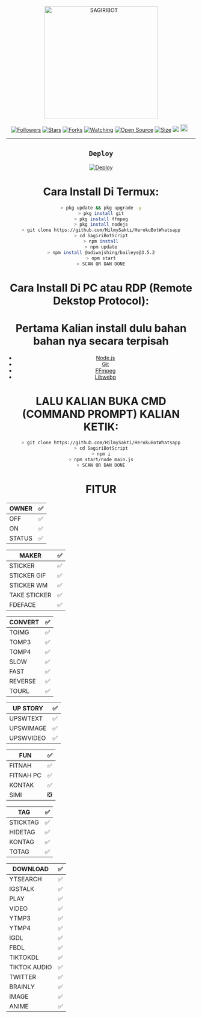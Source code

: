 <div align="center">
<img src="https://k.top4top.io/p_2083soily1.jpeg" alt="SAGIRIBOT" width="300" />
  
  <p align="center">
<a href="https://github.com/HilmySakti/followers"><img title="Followers" src="https://img.shields.io/github/followers/zeeoneofc?color=red&style=flat-square"></a>
<a href="https://github.com/HilmySakti/HerokuBotWhatsapp/stargazers/"><img title="Stars" src="https://img.shields.io/github/stars/HilmySakti/HerokuBotWhatsapp?color=blue&style=flat-square"></a>
<a href="https://github.com/HilmySakti/HerokuBotWhatsapp/network/members"><img title="Forks" src="https://img.shields.io/github/forks/HilmySakti/HerokuBotWhatsapp?color=red&style=flat-square"></a>
<a href="https://github.com/HilmySakti/HerokuBotWhatsapp/watchers"><img title="Watching" src="https://img.shields.io/github/watchers/HilmySakti/HerokuBotWhatsapp?label=Watchers&color=blue&style=flat-square"></a>
<a href="https://github.com/HilmySakti/HerokuBotWhatsapp"><img title="Open Source" src="https://badges.frapsoft.com/os/v2/open-source.svg?v=103"></a>
<a href="https://github.com/HilmySakti/HerokuBotWhatsapp/"><img title="Size" src="https://img.shields.io/github/repo-size/HilmySakti/HerokuBotWhatsapp?style=flat-square&color=green"></a>
<a href="https://hits.seeyoufarm.com"><img src="https://hits.seeyoufarm.com/api/count/incr/badge.svg?url=https%3A%2F%2Fgithub.com%2FHilmySakti%2FHerokuBotWhatsapp%2F&count_bg=%2379C83D&title_bg=%23555555&icon=probot.svg&icon_color=%2300FF6D&title=hits&edge_flat=false"/></a>
<a href="https://github.com/HilmySakti/HerokuBotWhatsapp/graphs/commit-activity"><img height="20" src="https://img.shields.io/badge/Maintained%3F-yes-green.svg"></a>&nbsp;&nbsp;
</p>
<p align='center'>
    </p>

----

## ```Deploy```

[![Deploy](https://www.herokucdn.com/deploy/button.svg)](https://heroku.com/deploy?template=https://github.com/HilmySakti/HerokuBotWhatsapp/)

# Cara Install Di Termux:
```bash
> pkg update && pkg upgrade -y
> pkg install git
> pkg install ffmpeg
> pkg install nodejs
> git clone https://github.com/HilmySakti/HerokuBotWhatsapp
> cd SagiriBotScript
> npm install
> npm update
> npm install @adiwajshing/baileys@3.5.2
> npm start
> SCAN QR DAN DONE
```

# Cara Install Di PC atau RDP (Remote Dekstop Protocol):
# Pertama Kalian install dulu bahan bahan nya secara terpisah
* [Node.js](https://nodejs.org/en/)
* [Git](https://git-scm.com/downloads)
* [FFmpeg](https://github.com/BtbN/FFmpeg-Builds/releases/download/autobuild-2020-12-08-13-03/ffmpeg-n4.3.1-26-gca55240b8c-win64-gpl-4.3.zip)
* [Libwebp](https://developers.google.com/speed/webp/download)
# LALU KALIAN BUKA CMD (COMMAND PROMPT) KALIAN KETIK:
```bash
> git clone https://github.com/HilmySakti/HerokuBotWhatsapp
> cd SagiriBotScript
> npm i
> npm start/node main.js
> SCAN QR DAN DONE
```

# FITUR

| OWNER |✅|
| ------------- | ------------- |
| OFF |✅|
| ON |✅|
| STATUS |✅|

| MAKER |✅|
| ------------- | ------------- |
| STICKER |✅|
| STICKER GIF |✅|
| STICKER WM |✅|
| TAKE STICKER |✅|
| FDEFACE |✅|

| CONVERT |✅|
| ------------- | ------------- |
| TOIMG |✅|
| TOMP3 |✅|
| TOMP4 |✅|
| SLOW |✅|
| FAST |✅|
| REVERSE |✅|
| TOURL |✅|

| UP STORY |✅|
| ------------- | ------------- |
| UPSWTEXT |✅|
| UPSWIMAGE |✅|
| UPSWVIDEO  |✅|

| FUN |✅|
| ------------- | ------------- |
| FITNAH |✅|
| FITNAH PC |✅|
| KONTAK |✅|
| SIMI |❎|


| TAG |✅|
| ------------- | ------------- |
| STICKTAG |✅|
| HIDETAG |✅|
| KONTAG |✅|
| TOTAG |✅|

| DOWNLOAD |✅|
| ------------- | ------------- |
| YTSEARCH |✅|
| IGSTALK |✅|
| PLAY |✅|
| VIDEO |✅|
| YTMP3 |✅|
| YTMP4 |✅|
| IGDL |✅|
| FBDL |✅|
| TIKTOKDL |✅|
| TIKTOK AUDIO |✅|
| TWITTER |✅|
| BRAINLY |✅|
| IMAGE |✅|
| ANIME |✅|

